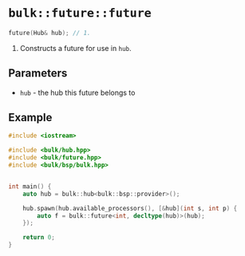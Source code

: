 # `bulk::future::future`

```cpp
future(Hub& hub); // 1.
```

1. Constructs a future for use in `hub`.

## Parameters

* `hub` - the hub this future belongs to

## Example

```cpp
#include <iostream>

#include <bulk/hub.hpp>
#include <bulk/future.hpp>
#include <bulk/bsp/bulk.hpp>


int main() {
    auto hub = bulk::hub<bulk::bsp::provider>();

    hub.spawn(hub.available_processors(), [&hub](int s, int p) {
        auto f = bulk::future<int, decltype(hub)>(hub);
    });

    return 0;
}
```
